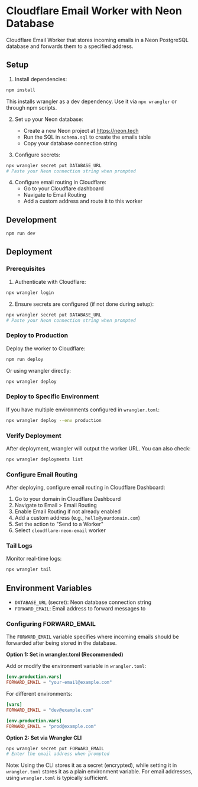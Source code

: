# Cloudflare Email Worker with Neon Database

Cloudflare Email Worker that stores incoming emails in a Neon PostgreSQL database and forwards them to a specified address.

## Setup

1. Install dependencies:
```bash
npm install
```
   This installs wrangler as a dev dependency. Use it via `npx wrangler` or through npm scripts.

2. Set up your Neon database:
   - Create a new Neon project at https://neon.tech
   - Run the SQL in `schema.sql` to create the emails table
   - Copy your database connection string

3. Configure secrets:
```bash
npx wrangler secret put DATABASE_URL
# Paste your Neon connection string when prompted
```

4. Configure email routing in Cloudflare:
   - Go to your Cloudflare dashboard
   - Navigate to Email Routing
   - Add a custom address and route it to this worker

## Development

```bash
npm run dev
```

## Deployment

### Prerequisites

1. Authenticate with Cloudflare:
```bash
npx wrangler login
```

2. Ensure secrets are configured (if not done during setup):
```bash
npx wrangler secret put DATABASE_URL
# Paste your Neon connection string when prompted
```

### Deploy to Production

Deploy the worker to Cloudflare:
```bash
npm run deploy
```

Or using wrangler directly:
```bash
npx wrangler deploy
```

### Deploy to Specific Environment

If you have multiple environments configured in `wrangler.toml`:
```bash
npx wrangler deploy --env production
```

### Verify Deployment

After deployment, wrangler will output the worker URL. You can also check:
```bash
npx wrangler deployments list
```

### Configure Email Routing

After deploying, configure email routing in Cloudflare Dashboard:
1. Go to your domain in Cloudflare Dashboard
2. Navigate to Email > Email Routing
3. Enable Email Routing if not already enabled
4. Add a custom address (e.g., `hello@yourdomain.com`)
5. Set the action to "Send to a Worker"
6. Select `cloudflare-neon-email` worker

### Tail Logs

Monitor real-time logs:
```bash
npx wrangler tail
```

## Environment Variables

- `DATABASE_URL` (secret): Neon database connection string
- `FORWARD_EMAIL`: Email address to forward messages to

### Configuring FORWARD_EMAIL

The `FORWARD_EMAIL` variable specifies where incoming emails should be forwarded after being stored in the database.

**Option 1: Set in wrangler.toml (Recommended)**

Add or modify the environment variable in `wrangler.toml`:

```toml
[env.production.vars]
FORWARD_EMAIL = "your-email@example.com"
```

For different environments:
```toml
[vars]
FORWARD_EMAIL = "dev@example.com"

[env.production.vars]
FORWARD_EMAIL = "prod@example.com"
```

**Option 2: Set via Wrangler CLI**

```bash
npx wrangler secret put FORWARD_EMAIL
# Enter the email address when prompted
```

Note: Using the CLI stores it as a secret (encrypted), while setting it in `wrangler.toml` stores it as a plain environment variable. For email addresses, using `wrangler.toml` is typically sufficient.
